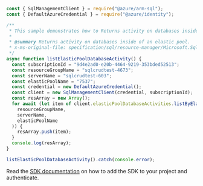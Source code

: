 ```javascript
const { SqlManagementClient } = require("@azure/arm-sql");
const { DefaultAzureCredential } = require("@azure/identity");

/**
 * This sample demonstrates how to Returns activity on databases inside of an elastic pool.
 *
 * @summary Returns activity on databases inside of an elastic pool.
 * x-ms-original-file: specification/sql/resource-manager/Microsoft.Sql/stable/2014-04-01-legacy/examples/ElasticPoolDatabaseActivityList.json
 */
async function listElasticPoolDatabaseActivity() {
  const subscriptionId = "9d4e2ad0-e20b-4464-9219-353bded52513";
  const resourceGroupName = "sqlcrudtest-4673";
  const serverName = "sqlcrudtest-603";
  const elasticPoolName = "7537";
  const credential = new DefaultAzureCredential();
  const client = new SqlManagementClient(credential, subscriptionId);
  const resArray = new Array();
  for await (let item of client.elasticPoolDatabaseActivities.listByElasticPool(
    resourceGroupName,
    serverName,
    elasticPoolName
  )) {
    resArray.push(item);
  }
  console.log(resArray);
}

listElasticPoolDatabaseActivity().catch(console.error);
```

Read the [SDK documentation](https://github.com/Azure/azure-sdk-for-js/blob/%40azure%2Farm-sql_9.0.1/sdk/sql/arm-sql/README.md) on how to add the SDK to your project and authenticate.
